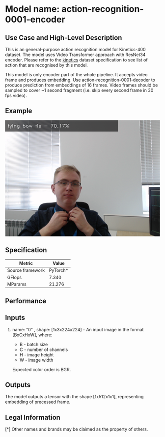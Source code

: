 # Model name: action-recognition-0001-encoder

## Use Case and High-Level Description

This is an general-purpose action recognition model for Kinetics-400 dataset. The model uses Video Transformer approach with ResNet34 encoder.
Please refer to the [kinetics](https://deepmind.com/research/open-source/open-source-datasets/kinetics/) dataset specification to see list of action that are recognised by this model.

This model is only encoder part of the whole pipeline. It accepts video frame and produces embedding.
Use action-recognition-0001-decoder to produce prediction from embeddings of 16 frames.
Video frames should be sampled to cover ~1 second fragment (i.e. skip every second frame in 30 fps video).

## Example

![](./demo.png)

## Specification

| Metric                          | Value                                     |
|---------------------------------|-------------------------------------------|
| Source framework                | PyTorch*                                  |
| GFlops                          | 7.340                                     |
| MParams                         | 21.276                                    |

## Performance

## Inputs

1. name: "0" , shape: [1x3x224x224] - An input image in the format [BxCxHxW],
   where:
    - B - batch size
    - C - number of channels
    - H - image height
    - W - image width

   Expected color order is BGR.

## Outputs

The model outputs a tensor with the shape [1x512x1x1], representing embedding of precessed frame.

## Legal Information
[*] Other names and brands may be claimed as the property of others.
